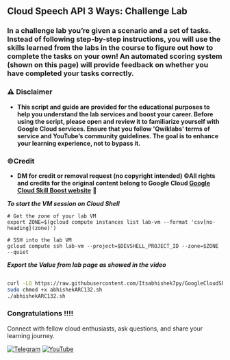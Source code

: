 ## Cloud Speech API 3 Ways: Challenge Lab

### In a challenge lab you’re given a scenario and a set of tasks. Instead of following step-by-step instructions, you will use the skills learned from the labs in the course to figure out how to complete the tasks on your own! An automated scoring system (shown on this page) will provide feedback on whether you have completed your tasks correctly.

### ⚠️ Disclaimer
- **This script and guide are provided for  the educational purposes to help you understand the lab services and boost your career. Before using the script, please open and review it to familiarize yourself with Google Cloud services. Ensure that you follow 'Qwiklabs' terms of service and YouTube’s community guidelines. The goal is to enhance your learning experience, not to bypass it.**

### ©Credit
- **DM for credit or removal request (no copyright intended) ©All rights and credits for the original content belong to Google Cloud [Google Cloud Skill Boost website](https://www.cloudskillsboost.google/)** 🙏

***To start the VM session on Cloud Shell*** 
```
# Get the zone of your lab VM
export ZONE=$(gcloud compute instances list lab-vm --format 'csv[no-heading](zone)')

# SSH into the lab VM
gcloud compute ssh lab-vm --project=$DEVSHELL_PROJECT_ID --zone=$ZONE --quiet
```

***Export the Value from lab page as showed in the video*** 


```bash

curl -LO https://raw.githubusercontent.com/Itsabhishek7py/GoogleCloudSkillsboost/refs/heads/main/Cloud%20Speech%20API%203%20Ways%3A%20Challenge%20Lab/abhishekARC132.sh
sudo chmod +x abhishekARC132.sh
./abhishekARC132.sh
```




### Congratulations !!!!

Connect with fellow cloud enthusiasts, ask questions, and share your learning journey.  

[![Telegram](https://img.shields.io/badge/Telegram_Group-2CA5E0?style=for-the-badge&logo=telegram&logoColor=white)](https://t.me/+gBcgRTlZLyM4OGI1)
[![YouTube](https://img.shields.io/badge/Subscribe-FF0000?style=for-the-badge&logo=youtube&logoColor=white)](https://www.youtube.com/@drabhishek.5460?sub_confirmation=1)  
